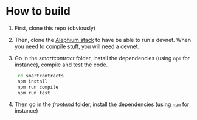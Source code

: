 # How to build

1. First, clone this repo (obviously)
2. Then, clone the [Alephium stack](https://github.com/alephium/alephium-stack.git) to have be able to run a devnet. When you need to compile stuff, you will need a devnet.
3. Go in the _smartcontract_ folder, install the dependencies (using `npm` for instance), compile and test the code.

   ```bash
    cd smartcontracts
    npm install
    npm run compile
    npm run test
   ```

4. Then go in the _frontend_ folder, install the dependencies (using `npm` for instance)
